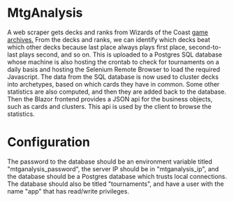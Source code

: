 # MtgAnalysis
A web scraper gets decks and ranks from Wizards of the Coast [game archives.](https://magic.wizards.com/en/articles/archive/mtgo-standings/modern-challenge-2021-02-01)
From the decks and ranks, we can identify which decks beat which other decks because last place always plays first place, second-to-last plays second, and so on.
This is uploaded to a Postgres SQL database whose machine is also hosting the crontab to check for tournaments on a daily basis and hosting the Selenium Remote Browser to load the required Javascript.
The data from the SQL database is now used to cluster decks into archetypes, based on which cards they have in common. Some other statistics are also computed, and then they are added back to the database. 
Then the Blazor frontend provides a JSON api for the business objects, such as cards and clusters. This api is used by the client to browse the statistics.

# Configuration
The password to the database should be an environment variable titled "mtganalysis_password", the server IP should be in "mtganalysis_ip", and the database should be a Postgres database which trusts local connections. The database should also be titled "tournaments", and have a user with the name "app" that has read/write privileges.
